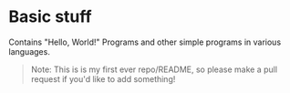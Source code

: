 # Basic stuff
Contains "Hello, World!" Programs and other simple programs in various languages.

> Note: This is is my first ever repo/README, so please make a pull request if you'd like to add something!

